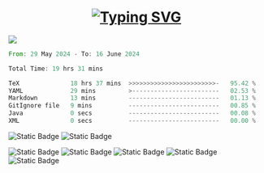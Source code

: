 <h1 align="center"><a href="https://git.io/typing-svg"><img src="https://readme-typing-svg.herokuapp.com?font=Fira+Code&weight=700&size=28&pause=1000&center=true&repeat=false&width=435&lines=Hi+there%2C+I'm+Alex" alt="Typing SVG" /></a></h1>


![](https://github-profile-summary-cards.vercel.app/api/cards/profile-details?username=Alex-de-bug&theme=solarized_dark)

<!--START_SECTION:waka-->

```rust
From: 29 May 2024 - To: 16 June 2024

Total Time: 19 hrs 31 mins

TeX              18 hrs 37 mins  >>>>>>>>>>>>>>>>>>>>>>>>-   95.42 %
YAML             29 mins         >------------------------   02.53 %
Markdown         13 mins         -------------------------   01.13 %
GitIgnore file   9 mins          -------------------------   00.85 %
Java             0 secs          -------------------------   00.08 %
XML              0 secs          -------------------------   00.00 %
```

<!--END_SECTION:waka-->

![Static Badge](https://img.shields.io/badge/laptop-Macbook_Air_2022-brightgreen?logo=apple)
![Static Badge](https://img.shields.io/badge/mac_OS-M2_8GiB_256GiB-blue?logo=macos)

![Static Badge](https://img.shields.io/badge/PC-xfce-blue?logo=xfce)
![Static Badge](https://img.shields.io/badge/Zen_4_r5-7500F-red?logo=AMD)
![Static Badge](https://img.shields.io/badge/5600MHz-8+8_GiB-red?logo=v)
![Static Badge](https://img.shields.io/badge/m2-256+512GiB-black?logo=kingstontechnology)
![Static Badge](https://img.shields.io/badge/gtx_sc2-EVGA_1080_ti-7239B3?logo=e)



